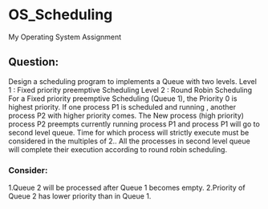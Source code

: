 # OS_Scheduling
My Operating System Assignment
## Question:
Design a scheduling program to implements a Queue with two levels.
Level 1 : Fixed priority preemptive Scheduling
Level 2 : Round Robin Scheduling
For a Fixed priority preemptive Scheduling (Queue 1), the Priority 0 is highest priority. If one process P1 is scheduled and running , another process P2 with higher priority comes. The New process (high priority) process P2 preempts currently running process P1 and process P1 will go to second level queue. Time for which process will strictly execute must be considered in the multiples of 2..
All the processes in second level queue will complete their execution according to round robin scheduling.
### Consider:
1.Queue 2 will be processed after Queue 1 becomes empty.
2.Priority of Queue 2 has lower priority than in Queue 1.

